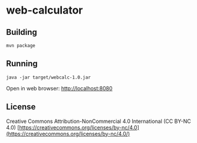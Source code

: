 # web-calculator

## Building

    mvn package

## Running

    java -jar target/webcalc-1.0.jar

Open in web browser: [http://localhost:8080](http://localhost:8080)

## License

Creative Commons Attribution-NonCommercial 4.0 International (CC BY-NC 4.0)
[https://creativecommons.org/licenses/by-nc/4.0](https://creativecommons.org/licenses/by-nc/4.0/)
